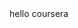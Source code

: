 <!DOCTYPE html>
<html>
<head>
	<title>-hello coursera</title>
</head>
<body>
hello coursera
</body>
</html>
